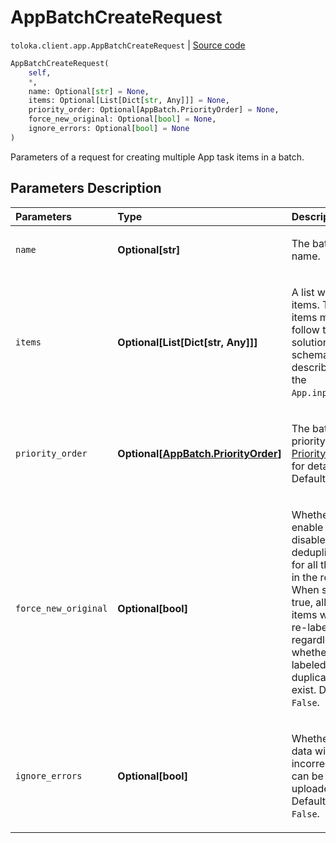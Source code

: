 # AppBatchCreateRequest
`toloka.client.app.AppBatchCreateRequest` | [Source code](https://github.com/Toloka/toloka-kit/blob/v1.2.3/src/client/app/__init__.py#L397)

```python
AppBatchCreateRequest(
    self,
    *,
    name: Optional[str] = None,
    items: Optional[List[Dict[str, Any]]] = None,
    priority_order: Optional[AppBatch.PriorityOrder] = None,
    force_new_original: Optional[bool] = None,
    ignore_errors: Optional[bool] = None
)
```

Parameters of a request for creating multiple App task items in a batch.

## Parameters Description

| Parameters | Type | Description |
| :----------| :----| :-----------|
`name`|**Optional\[str\]**|<p>The batch name.</p>
`items`|**Optional\[List\[Dict\[str, Any\]\]\]**|<p>A list with task items. The items must follow the solution schema described in the `App.input_spec`.</p>
`priority_order`|**Optional\[[AppBatch.PriorityOrder](toloka.client.app.AppBatch.PriorityOrder.md)\]**|<p>The batch priority. See [PriorityOrder](toloka.client.app.AppBatch.PriorityOrder.md) for details. Default is `FIVE`.</p>
`force_new_original`|**Optional\[bool\]**|<p>Whether to enable or disable the deduplication for all the items in the request. When set to true, all the items will be re-labeled regardless of whether pre-labeled duplicates exist. Default is `False`.</p>
`ignore_errors`|**Optional\[bool\]**|<p>Whether the data with incorrect items can be uploaded. Default is `False`.</p>
